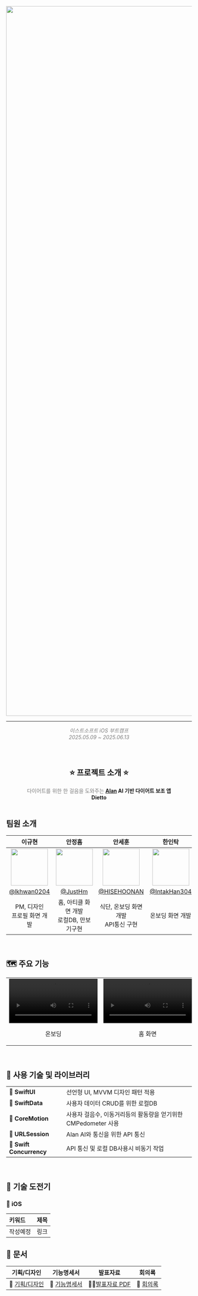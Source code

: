<img src="https://github.com/user-attachments/assets/2c8cc200-5764-4edf-8557-1c715684a9d2" width="1920">

***

<div align="center" style="color: gray;">
  <i>이스트소프트 iOS 부트캠프 </i> <br>
  <i>2025.05.09 ~ 2025.06.13</i> <br>
</div>

<br/>

<h2 align="center">
  <br>
  ⭐️ 프로젝트 소개 ⭐
  <br>
</h2>

<div align="center" style="color: gray;">
  다이어트를 위한 한 걸음을 도와주는 <b><a href="https://alan.est.ai">Alan<a/> AI 기반 다이어트 보조 앱</b><br/><b>Dietto</b>
</div>

<br/>

## 팀원 소개

| 이규현 | 안정흠 | 안세훈 | 한인탁 | 
|:-:|:-:|:-:|:-:|
|<img src="https://avatars.githubusercontent.com/u/144425677?v=4" width=100>|<img src="https://avatars.githubusercontent.com/u/21167914?v=4" width=100>|<img src="https://avatars.githubusercontent.com/u/78650062?v=4" width=100>|<img src="https://avatars.githubusercontent.com/u/197554863?v=4" width=100>|
|[@lkhwan0204](https://github.com/lkhwan0204)|[@JustHm](https://github.com/JustHm)|[@HISEHOONAN](https://github.com/HISEHOONAN)|[@IntakHan304](https://github.com/IntakHan304)|
|PM, 디자인<br/>프로필 화면 개발|홈, 아티클 화면 개발<br/>로컬DB, 만보기구현 |식단, 온보딩 화면 개발<br/>API통신 구현|온보딩 화면 개발|

<br/>

## 🗺️ 주요 기능

<table>
  <tr>
    <td>
      <video src="https://github.com/user-attachments/assets/c543e739-6db8-484d-8ff3-8a9b5d422dbd" controls width="240"></video>
      <p style="text-align:center;">온보딩</p>
    </td>
    <td>
      <video src="https://github.com/user-attachments/assets/edf90a09-5823-481b-b064-ba6ad2796f56" controls width="240"></video>
      <p style="text-align:center;">홈 화면</p>
    </td>
    <td>
      <video src="https://github.com/user-attachments/assets/a13a5002-5397-4768-b00e-528a7d16d849" controls width="240"></video>
      <p style="text-align:center;">식단 화면</p>
    </td>
    <td>
      <video src="https://github.com/user-attachments/assets/c8794a86-eaae-4f69-afbe-1871e23ad468" controls width="240"></video>
      <p style="text-align:center;">아티클 화면</p>
    </td>
    <td>
      <video src="https://github.com/user-attachments/assets/d44e70be-5fd5-4041-93ae-edb3b9f6558c" controls width="240"></video>
      <p style="text-align:center;">프로필 화면</p>
    </td>
  </tr>
</table>
<br/>

## 🧰 사용 기술 및 라이브러리

<table>
  <tr>
    <td><strong>🍎 SwiftUI</strong></td>
    <td>
      선언형 UI, MVVM 디자인 패턴 적용
    </td>
  </tr>
  <tr>
    <td><strong>🍎 SwiftData</strong></td>
    <td> 사용자 데이터 CRUD를 위한 로컬DB </td>
  </tr>
  <tr>
    <td><strong>🍎 CoreMotion</strong></td>
    <td> 사용자 걸음수, 이동거리등의 활동량을 얻기위한 CMPedometer 사용 </td>
  </tr>
  <tr>
    <td><strong>🍎 URLSession</strong></td>
    <td> 
      Alan AI와 통신을 위한 API 통신
    </td>
  </tr>
  <tr>
    <td><strong>🍎 Swift Concurrency</strong></td>
    <td> 
      API 통신 및 로컬 DB사용시 비동기 작업
    </td>
  </tr>
</table>

<br>

## 🚀 기술 도전기

### 🍎 iOS
| 키워드 | 제목 |
| :- | :- |
| 작성예정 | 링크 |

## 📔 문서

| 기획/디자인  | 기능명세서 | 발표자료 | 회의록 |
| :-: | :-: | :-: | :-: |
| 🎨 [기획/디자인](https://www.figma.com/design/HMXqCMrfN0DFHTcBTPhpPl/Dietto?node-id=0-1&t=FmY3LOuie6iLoQkf-1) | 📝 [기능명세서](https://docs.google.com/spreadsheets/d/1b8Q_aPhm9nkvZl_dtJo7BEbei6CLn2bmj_GDMTif_HY/edit?gid=0#gid=0) | 👨‍🏫[발표자료 PDF](https://github.com/user-attachments/files/20719808/Dietto.pdf) | 📝 [회의록]() |
